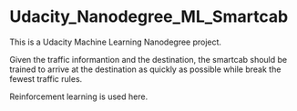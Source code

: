 # Udacity_Nanodegree_ML_Smartcab

This is a Udacity Machine Learning Nanodegree project. 

Given the traffic informantion and the destination, the smartcab should be trained to arrive at the destination as quickly as possible while break the fewest traffic rules.

Reinforcement learning is used here.
